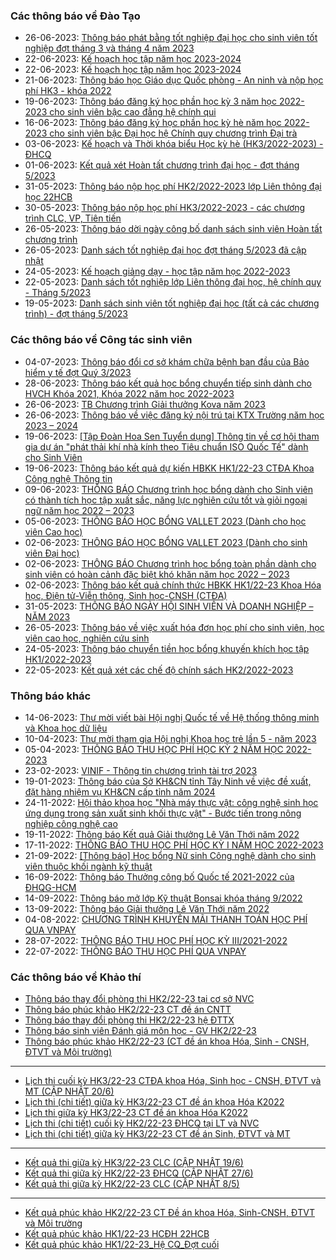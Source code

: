 ### Các thông báo về Đào Tạo
 - 26-06-2023: [Thông báo phát bằng tốt nghiệp đại học cho sinh viên tốt nghiệp đợt tháng 3 và tháng 4 năm 2023](https://www.hcmus.edu.vn/component/content/article/189-phong-dao-tao/thong-bao-he-chinh-quy/tot-nghiep/5059-thong-bao-phat-bang-tot-nghiep-dai-hoc-cho-sinh-vien-tot-nghiep-dot-thang-3-va-thang-4-nam-2023?Itemid=437)
 - 22-06-2023: [Kế hoạch học tập năm học 2023-2024](https://www.hcmus.edu.vn/component/content/article/191-phong-dao-tao/thong-bao-he-chinh-quy/thong-bao-khac/5054-ke-hoach-hoc-tap-nam-hoc-2023-2024?Itemid=437)
 - 22-06-2023: [Kế hoạch học tập năm học 2023-2024](https://www.hcmus.edu.vn/component/content/article/213-phong-dao-tao/ke-hoach-hoc-tap/5053-ke-hoach-hoc-tap-nam-hoc-2023-2024?Itemid=437)
 - 21-06-2023: [Thông báo học Giáo dục Quốc phòng - An ninh và nộp học phí HK3 - khóa 2022](https://www.hcmus.edu.vn/component/content/article/194-phong-dao-tao/thong-bao-lien-thong-dai-hoc/hoc-phi_lt/5052-thong-bao-hoc-giao-duc-quoc-phong-an-ninh-va-nop-hoc-phi-hk3-khoa-2022?Itemid=437)
 - 19-06-2023: [Thông báo đăng ký học phần học kỳ 3 năm học 2022-2023 cho sinh viên bậc cao đẳng hệ chính qui](https://www.hcmus.edu.vn/component/content/article/200-phong-dao-tao/thong-bao-he-cao-dang/dang-ky-hoc-phan_cd/5051-thong-bao-dang-ky-hoc-phan-hoc-ky-3-nam-hoc-2022-2023-cho-sinh-vien-bac-cao-dang-he-chinh-qui?Itemid=437)
 - 16-06-2023: [Thông báo đăng ký học phần học kỳ hè năm học 2022-2023  cho sinh viên bậc Đại học hệ Chính quy chương trình Đại trà](https://www.hcmus.edu.vn/component/content/article/186-phong-dao-tao/thong-bao-he-chinh-quy/dang-ky-hoc-phan/5045-thong-bao-dang-ky-hoc-phan-hoc-ky-he-nam-hoc-2022-2023-cho-sinh-vien-bac-dai-hoc-he-chinh-quy-chuong-trinh-dai-tra?Itemid=437)
 - 03-06-2023: [Kế hoạch và Thời khóa biểu Học kỳ hè (HK3/2022-2023) - ĐHCQ](https://www.hcmus.edu.vn/component/content/article/184-phong-dao-tao/thong-bao-he-chinh-quy/thoi-khoa-bieu/5030-ke-hoach-va-thoi-khoa-bieu-hoc-ky-he-hk3-2022-2023-dhcq?Itemid=437)
 - 01-06-2023: [Kết quả xét Hoàn tất chương trình đại học - đợt tháng 5/2023](https://www.hcmus.edu.vn/component/content/article/190-phong-dao-tao/thong-bao-he-chinh-quy/hoan-tat-chuong-trinh/5024-ket-qua-xet-hoan-tat-chuong-trinh-dai-hoc-dot-thang-5-2023?Itemid=437)
 - 31-05-2023: [Thông báo nộp học phí HK2/2022-2023 lớp Liên thông đại học 22HCB](https://www.hcmus.edu.vn/component/content/article/194-phong-dao-tao/thong-bao-lien-thong-dai-hoc/hoc-phi_lt/5022-thong-bao-nop-hoc-phi-hk2-2022-2023-lop-lien-thong-dai-hoc-22hcb?Itemid=437)
 - 30-05-2023: [Thông báo nộp học phí HK3/2022-2023 - các chương trình CLC, VP, Tiên tiến](https://www.hcmus.edu.vn/component/content/article/187-phong-dao-tao/thong-bao-he-chinh-quy/hoc-phi/5020-thong-bao-nop-hoc-phi-hk3-2022-2023-cac-chuong-trinh-clc-vp-tien-tien?Itemid=437)
 - 26-05-2023: [Thông báo dời ngày công bố danh sách sinh viên Hoàn tất chương trình](https://www.hcmus.edu.vn/component/content/article/190-phong-dao-tao/thong-bao-he-chinh-quy/hoan-tat-chuong-trinh/5018-thong-bao-doi-ngay-cong-bo-danh-sach-sinh-vien-hoan-tat-chuong-trinh?Itemid=437)
 - 26-05-2023: [Danh sách tốt nghiệp đại học đợt tháng 5/2023 đã cập nhật](https://www.hcmus.edu.vn/component/content/article/189-phong-dao-tao/thong-bao-he-chinh-quy/tot-nghiep/5017-danh-sach-tot-nghiep-dai-hoc-dot-thang-5-2023-da-cap-nhat?Itemid=437)
 - 24-05-2023: [Kế hoạch giảng dạy - học tập năm học 2022-2023](https://www.hcmus.edu.vn/component/content/article/191-phong-dao-tao/thong-bao-he-chinh-quy/thong-bao-khac/5012-ke-hoach-giang-day-hoc-tap-nam-hoc-2022-2023?Itemid=437)
 - 22-05-2023: [Danh sách tốt nghiệp lớp Liên thông đại học, hệ chính quy - Tháng 5/2023](https://www.hcmus.edu.vn/component/content/article/195-phong-dao-tao/thong-bao-lien-thong-dai-hoc/tot-nghiep_lt/5005-danh-sach-tot-nghiep-lop-lien-thong-dai-hoc-he-chinh-quy-thang-5-2023?Itemid=437)
 - 19-05-2023: [Danh sách sinh viên tốt nghiệp đại học (tất cả các chương trình) - đợt tháng 5/2023 ](https://www.hcmus.edu.vn/component/content/article/189-phong-dao-tao/thong-bao-he-chinh-quy/tot-nghiep/5003-danh-sach-sinh-vien-tot-nghiep-dai-hoc-tat-ca-cac-chuong-trinh-dot-thang-5-2023?Itemid=437)
### Các thông báo về Công tác sinh viên
 - 04-07-2023: [Thông báo đổi cơ sở khám chữa bệnh ban đầu của Bảo hiểm y tế đợt Quý 3/2023](https://www.hcmus.edu.vn/component/content/article/128-cong-tac-sinh-vien/thong-bao-bao-hiem-sinh-vien/5067-thong-bao-doi-co-so-kham-chua-benh-ban-dau-cua-bao-hiem-y-te-dot-quy-3-2023?Itemid=437)
 - 28-06-2023: [Thông báo kết quả học bổng chuyển tiếp sinh dành cho HVCH Khóa 2021, Khóa 2022 năm học 2022-2023](https://www.hcmus.edu.vn/component/content/article/125-cong-tac-sinh-vien/thong-bao-hoc-bong/5061-thong-bao-ket-qua-hoc-bong-chuyen-tiep-sinh-danh-cho-hvch-khoa-2021-khoa-2022-nam-hoc-2022-2023?Itemid=437)
 - 26-06-2023: [TB  Chương trình Giải thưởng Kova năm 2023](https://www.hcmus.edu.vn/component/content/article/125-cong-tac-sinh-vien/thong-bao-hoc-bong/5060-tb-chuong-trinh-giai-thuong-kova-nam-2023?Itemid=437)
 - 26-06-2023: [Thông báo về việc đăng ký nội trú tại KTX Trường năm học 2023 – 2024 ](https://www.hcmus.edu.vn/component/content/article/109-cong-tac-sinh-vien/thong-tin-danh-cho-sinh-vien/5058-thong-bao-ve-viec-dang-ky-noi-tru-tai-ktx-truong-nam-hoc-2023-2024?Itemid=437)
 - 19-06-2023: [[Tập Đoàn Hoa Sen Tuyển dụng] Thông tin về cơ hội tham gia dự án "phát thải khí nhà kính theo Tiêu chuẩn ISO Quốc Tế" dành cho Sinh Viên](https://www.hcmus.edu.vn/component/content/article/109-cong-tac-sinh-vien/thong-tin-danh-cho-sinh-vien/5048-tap-doan-hoa-sen-tuyen-dung-thong-tin-ve-co-hoi-tham-gia-du-an-phat-thai-khi-nha-kinh-theo-tieu-chuan-iso-quoc-te-danh-cho-sinh-vien?Itemid=437)
 - 19-06-2023: [Thông báo kết quả dự kiến HBKK HK1/22-23 CTĐA Khoa Công nghệ Thông tin ](https://www.hcmus.edu.vn/component/content/article/125-cong-tac-sinh-vien/thong-bao-hoc-bong/5047-thong-bao-ket-qua-du-kien-hbkk-hk1-22-23-ctda-khoa-cong-nghe-thong-tin?Itemid=437)
 - 09-06-2023: [THÔNG BÁO  Chương trình học bổng dành cho Sinh viên có thành tích học tập xuất sắc, năng lực nghiên cứu tốt và giỏi ngoại ngữ năm học 2022 – 2023](https://www.hcmus.edu.vn/component/content/article/125-cong-tac-sinh-vien/thong-bao-hoc-bong/5036-thong-bao-chuong-trinh-hoc-bong-danh-cho-sinh-vien-co-thanh-tich-hoc-tap-xuat-sac-nang-luc-nghien-cuu-tot-va-gioi-ngoai-ngu-nam-hoc-2022-2023?Itemid=437)
 - 05-06-2023: [THÔNG BÁO HỌC BỔNG VALLET 2023 (Dành cho học viên Cao học)](https://www.hcmus.edu.vn/component/content/article/125-cong-tac-sinh-vien/thong-bao-hoc-bong/5031-thong-bao-hoc-bong-vallet-2023-danh-cho-hoc-vien-cao-hoc?Itemid=437)
 - 02-06-2023: [THÔNG BÁO HỌC BỔNG VALLET 2023 (Dành cho sinh viên Đại học)](https://www.hcmus.edu.vn/component/content/article/125-cong-tac-sinh-vien/thong-bao-hoc-bong/5028-thong-bao-hoc-bong-vallet-2023-danh-cho-sinh-vien-dai-hoc?Itemid=437)
 - 02-06-2023: [THÔNG BÁO  Chương trình học bổng toàn phần dành cho sinh viên có hoàn cảnh đặc biệt khó khăn năm học 2022 – 2023](https://www.hcmus.edu.vn/component/content/article/125-cong-tac-sinh-vien/thong-bao-hoc-bong/5027-thong-bao-chuong-trinh-hoc-bong-toan-phan-danh-cho-sinh-vien-co-hoan-canh-dac-biet-kho-khan-nam-hoc-2022-2023?Itemid=437)
 - 02-06-2023: [Thông báo kết quả chính thức HBKK HK1/22-23 Khoa Hóa học, Điện tử-Viễn thông, Sinh học-CNSH (CTĐA)](https://www.hcmus.edu.vn/component/content/article/125-cong-tac-sinh-vien/thong-bao-hoc-bong/5025-thong-bao-ket-qua-chinh-thuc-hbkk-hk1-22-23-khoa-hoa-hoc-dien-tu-vien-thong-sinh-hoc-cnsh-ctda?Itemid=437)
 - 31-05-2023: [THÔNG BÁO NGÀY HỘI SINH VIÊN VÀ DOANH NGHIỆP – NĂM 2023 ](https://www.hcmus.edu.vn/component/content/article/109-cong-tac-sinh-vien/thong-tin-danh-cho-sinh-vien/5021-thong-bao-ngay-hoi-sinh-vien-va-doanh-nghiep-nam-2023?Itemid=437)
 - 26-05-2023: [Thông báo về việc xuất hóa đơn học phí cho sinh viên, học viên cao học, nghiên cứu sinh](https://www.hcmus.edu.vn/component/content/article/109-cong-tac-sinh-vien/thong-tin-danh-cho-sinh-vien/5016-thong-bao-ve-viec-xuat-hoa-don-hoc-phi-cho-sinh-vien-hoc-vien-cao-hoc-nghien-cuu-sinh?Itemid=437)
 - 24-05-2023: [Thông báo chuyển tiền học bổng khuyến khích học tập HK1/2022-2023 ](https://www.hcmus.edu.vn/component/content/article/125-cong-tac-sinh-vien/thong-bao-hoc-bong/5011-thong-bao-chuyen-tien-hoc-bong-khuyen-khich-hoc-tap-hk1-2022-2023?Itemid=437)
 - 22-05-2023: [Kết quả xét các chế độ chính sách HK2/2022-2023](https://www.hcmus.edu.vn/component/content/article/126-cong-tac-sinh-vien/thong-bao-mien-giam/5007-ket-qua-xet-cac-che-do-chinh-sach-hk2-2022-2023?Itemid=437)
### Thông báo khác
 - 14-06-2023: [Thư mời viết bài Hội nghị Quốc tế về Hệ thống thông minh và Khoa học dữ liệu](https://www.hcmus.edu.vn/component/content/article?id=5042:thu-moi-viet-bai-hoi-nghi-quoc-te-ve-he-thong-thong-minh-va-khoa-hoc-du-lieu&catid=100&Itemid=437)
 - 10-04-2023: [Thư mời tham gia Hội nghị Khoa học trẻ lần 5 - năm 2023](https://www.hcmus.edu.vn/component/content/article?id=4953:thu-moi-tham-gia-hoi-nghi-khoa-hoc-tre-lan-5-nam-2023&catid=100&Itemid=437)
 - 05-04-2023: [THÔNG BÁO THU HỌC PHÍ HỌC KỲ 2 NĂM HỌC 2022-2023](https://www.hcmus.edu.vn/component/content/article/156-ke-hoach-tai-chinh/thong-bao-danh-cho-sinh-vien/4946-thong-bao-thu-hoc-phi-hoc-ky-2-nam-hoc-2022-2023?Itemid=437)
 - 23-02-2023: [VINIF - Thông tin chương trình tài trợ 2023](https://www.hcmus.edu.vn/component/content/article?id=4874:vinif-thong-tin-chuong-trinh-tai-tro-2023&catid=100&Itemid=437)
 - 19-01-2023: [Thông báo của Sở KH&CN tỉnh Tây Ninh về việc đề xuất, đặt hàng nhiệm vụ KH&CN cấp tỉnh năm 2024](https://www.hcmus.edu.vn/component/content/article?id=4825:thong-bao-cua-so-kh-cn-tinh-tay-ninh-ve-viec-de-xuat-dat-hang-nhiem-vu-kh-cn-cap-tinh-nam-2024&catid=100&Itemid=437)
 - 24-11-2022: [Hội thảo khoa học "Nhà máy thực vật: công nghệ sinh học ứng dụng trong sản xuất sinh khối thực vật" - Bước tiến trong nông nghiệp công nghệ cao](https://www.hcmus.edu.vn/component/content/article?id=4730:hoi-thao-khoa-hoc-nha-may-thuc-vat-cong-nghe-sinh-hoc-ung-dung-trong-san-xuat-sinh-khoi-thuc-vat-buoc-tien-trong-nong-nghiep-cong-nghe-cao&catid=100&Itemid=437)
 - 19-11-2022: [Thông báo Kết quả Giải thưởng Lê Văn Thới năm 2022](https://www.hcmus.edu.vn/component/content/article?id=4722:thong-bao-ket-qua-giai-thuong-le-van-thoi-nam-2022&catid=100&Itemid=437)
 - 17-11-2022: [THÔNG BÁO THU HỌC PHÍ HỌC KỲ I NĂM HỌC 2022-2023](https://www.hcmus.edu.vn/component/content/article/156-ke-hoach-tai-chinh/thong-bao-danh-cho-sinh-vien/4718-thong-bao-thu-hoc-phi-hoc-ky-i-nam-hoc-2022-2023?Itemid=437)
 - 21-09-2022: [[Thông báo] Học bổng Nữ sinh Công nghệ dành cho sinh viên thuộc khối ngành kỹ thuật](https://www.hcmus.edu.vn/component/content/article/104-quan-he-doi-ngoai/thông-tin-dành-cho-sinh-viên/4591-thong-bao-hoc-bong-nu-sinh-cong-nghe-danh-cho-sinh-vien-thuoc-khoi-nganh-ky-thuat?Itemid=437)
 - 16-09-2022: [Thông báo Thưởng công bố Quốc tế 2021-2022 của ĐHQG-HCM](https://www.hcmus.edu.vn/component/content/article?id=4582:thong-bao-thuong-cong-bo-quoc-te-2021-2022-cua-dhqg-hcm&catid=100&Itemid=437)
 - 14-09-2022: [Thông báo mở lớp Kỹ thuật Bonsai khóa tháng 9/2022](https://www.hcmus.edu.vn/component/content/article?id=4575:thong-bao-mo-lop-ky-thuat-bonsai-khoa-thang-9-2022&catid=100&Itemid=437)
 - 13-09-2022: [Thông báo Giải thưởng Lê Văn Thới năm 2022](https://www.hcmus.edu.vn/component/content/article?id=4574:thong-bao-giai-thuong-le-van-thoi-nam-2022&catid=100&Itemid=437)
 - 04-08-2022: [CHƯƠNG TRÌNH KHUYẾN MÃI THANH TOÁN HỌC PHÍ QUA VNPAY](https://www.hcmus.edu.vn/component/content/article/156-ke-hoach-tai-chinh/thong-bao-danh-cho-sinh-vien/4499-chuong-trinh-khuyen-mai-thanh-toan-hoc-phi-qua-vnpay?Itemid=437)
 - 28-07-2022: [THÔNG BÁO THU HỌC PHÍ HỌC KỲ III/2021-2022](https://www.hcmus.edu.vn/component/content/article/156-ke-hoach-tai-chinh/thong-bao-danh-cho-sinh-vien/4480-thong-bao-thu-hoc-phi-hoc-ky-iii-2021-2022?Itemid=437)
 - 22-07-2022: [THÔNG BÁO THU HỌC PHÍ QUA VNPAY](https://www.hcmus.edu.vn/component/content/article/156-ke-hoach-tai-chinh/thong-bao-danh-cho-sinh-vien/4465-thong-bao-thu-hoc-phi-qua-vnpay?Itemid=437)
### Các thông báo về Khảo thí
 - [Thông báo thay đổi phòng thi HK2/22-23 tại cơ sở NVC](http://ktdbcl.hcmus.edu.vn/index.php/thong-bao/727-thong-bao-thay-d-i-phong-thi-hk2-22-23-t-i-co-s-nvc)
 - [Thông báo phúc khảo HK2/22-23 CT đề án CNTT](http://ktdbcl.hcmus.edu.vn/index.php/thong-bao/722-thong-bao-phuc-kh-o-hk2-22-23-ct-d-an-cntt)
 - [Thông báo thay đổi phòng thi HK2/22-23 hệ ĐTTX](http://ktdbcl.hcmus.edu.vn/index.php/thong-bao/717-thong-bao-thay-d-i-phong-thi-hk2-22-23-h-dttx)
 - [Thông báo sinh viên Đánh giá môn học - GV HK2/22-23](http://ktdbcl.hcmus.edu.vn/index.php/thong-bao/716-thong-bao-sinh-vien-danh-gia-mon-h-c-gv-hk2-22-23)
 - [Thông báo phúc khảo HK2/22-23 (CT đề án khoa Hóa, Sinh - CNSH, ĐTVT và Môi trường)](http://ktdbcl.hcmus.edu.vn/index.php/thong-bao/713-thong-bao-phuc-kh-o-hk2-22-23-ct-d-an-khoa-hoa-sinh-cnsh-dtvt-va-moi-tru-ng)
---
 - [Lịch thi cuối kỳ HK3/22-23 CTĐA khoa Hóa, Sinh học - CNSH, ĐTVT và MT (CẬP NHẬT 20/6)](http://ktdbcl.hcmus.edu.vn/index.php/cong-tac-kh-o-thi/l-ch-thi-h-c-ky/725-l-ch-thi-cu-i-ky-hk3-22-23-ctda-khoa-hoa-sinh-h-c-cnsh-dtvt-va-mt)
 - [Lịch thi (chi tiết) giữa kỳ HK3/22-23 CT đề án khoa Hóa K2022](http://ktdbcl.hcmus.edu.vn/index.php/cong-tac-kh-o-thi/l-ch-thi-h-c-ky/724-l-ch-thi-chi-ti-t-gi-a-ky-hk3-22-23-ct-d-an-khoa-hoa-k2022)
 - [Lịch thi giữa kỳ HK3/22-23 CT đề án khoa Hóa K2022](http://ktdbcl.hcmus.edu.vn/index.php/cong-tac-kh-o-thi/l-ch-thi-h-c-ky/721-l-ch-thi-gi-a-ky-hk3-22-23-ct-d-an-khoa-hoa-k2022)
 - [Lịch thi (chi tiết) cuối kỳ HK2/22-23 ĐHCQ tại LT và NVC](http://ktdbcl.hcmus.edu.vn/index.php/cong-tac-kh-o-thi/l-ch-thi-h-c-ky/720-l-ch-thi-chi-ti-t-cu-i-ky-hk2-22-23-dhcq-t-i-lt-va-nvc)
 - [Lịch thi (chi tiết) giữa kỳ HK3/22-23 CT đề án Sinh, ĐTVT và MT](http://ktdbcl.hcmus.edu.vn/index.php/cong-tac-kh-o-thi/l-ch-thi-h-c-ky/719-l-ch-thi-chi-ti-t-gi-a-ky-hk3-22-23-ct-d-an-sinh-dtvt-va-mt)
---
 - [Kết quả thi giữa kỳ HK3/22-23 CLC (CẬP NHẬT 19/6)](http://ktdbcl.hcmus.edu.vn/index.php/cong-tac-kh-o-thi/k-t-qu-thi-h-c-ky/714-k-t-qu-thi-gi-a-ky-hk3-22-23-clc)
 - [Kết quả thi giữa kỳ HK2/22-23 ĐHCQ (CẬP NHẬT 27/6)](http://ktdbcl.hcmus.edu.vn/index.php/cong-tac-kh-o-thi/k-t-qu-thi-h-c-ky/708-k-t-qu-thi-gi-a-ky-hk2-22-23-dhcq)
 - [Kết quả thi giữa kỳ HK2/22-23 CLC (CẬP NHẬT 8/5)](http://ktdbcl.hcmus.edu.vn/index.php/cong-tac-kh-o-thi/k-t-qu-thi-h-c-ky/671-k-t-qu-thi-gi-a-ky-hk2-22-23-clc)
---
 - [Kết quả phúc khảo HK2/22-23 CT Đề án khoa Hóa, Sinh-CNSH, ĐTVT và Môi trường](http://ktdbcl.hcmus.edu.vn/index.php/cong-tac-kh-o-thi/k-t-qu-phuc-tra/726-k-t-qu-phuc-kh-o-hk2-22-23-ct-d-an-khoa-hoa-sinh-cnsh-dtvt-va-moi-tru-ng)
 - [Kết quả phúc khảo HK1/22-23 HCĐH 22HCB](http://ktdbcl.hcmus.edu.vn/index.php/cong-tac-kh-o-thi/k-t-qu-phuc-tra/723-k-t-qu-phuc-kh-o-hk1-22-23-hcdh-22hcb)
 - [Kết quả phúc khảo HK1/22-23_Hệ CQ_Đợt cuối](http://ktdbcl.hcmus.edu.vn/index.php/cong-tac-kh-o-thi/k-t-qu-phuc-tra/691-k-t-qu-phuc-kh-o-hk1-22-23-h-cq-d-t-cu-i)
